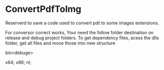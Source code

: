 # ConvertPdfToImg
Reserverd to save a code used to convert pdt to some images extensions. 

For conversor correct works,
Your need the follow folder destination on release and debug project folders.
To get dependency files, acess the dlls folder, get all files and move those into new structure 

bin>debuge>

x64;
x86;
nl;
